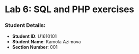 # Lab 6: SQL and PHP exercises

### Student Details:

- **Student ID**: U1610101
- **Student Name**: Kamola Azimova
- **Section Number**: 001
